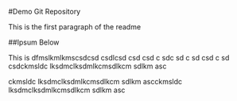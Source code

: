 #Demo Git Repository

This is the first paragraph of the readme 


##Ipsum Below

This is dfmslkmlkmscsdcsd
csdlcsd
csd
csd
c
sdc
sd
c
sd
csd
c
sd
csdckmsldc lksdmclksdmlkcmsdlkcm sdlkm
asc


ckmsldc lksdmclksdmlkcmsdlkcm sdlkm
ascckmsldc lksdmclksdmlkcmsdlkcm sdlkm
asc
